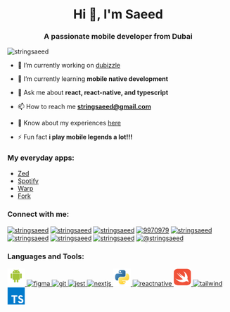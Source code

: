 <h1 align="center">Hi 👋, I'm Saeed</h1>
<h3 align="center">A passionate mobile developer from Dubai</h3>

<p align="left"> <img src="https://komarev.com/ghpvc/?username=stringsaeed&label=Profile%20views&color=0e75b6&style=flat" alt="stringsaeed" /> </p>

- 🔭 I’m currently working on [dubizzle](https://dubai.dubizzle.com/)

- 🌱 I’m currently learning **mobile native development**

- 💬 Ask me about **react, react-native, and typescript**

- 📫 How to reach me **stringsaeed@gmail.com**

- 📄 Know about my experiences [here](https://stringsaeed.craft.do)

- ⚡ Fun fact **i play mobile legends a lot!!!**


<h3>My everyday apps:</h3>

- [Zed](https://zed.dev/)
- [Spotify](https://open.spotify.com/user/22fqgfawfcjnp7irxkt2ozefi)
- [Warp](https://www.warp.dev/)
- [Fork](https://git-fork.com/)

<h3 align="left">Connect with me:</h3>
<p align="left">
<a href="https://dev.to/stringsaeed" target="blank"><img align="center" src="https://raw.githubusercontent.com/rahuldkjain/github-profile-readme-generator/master/src/images/icons/Social/devto.svg" alt="stringsaeed" height="30" width="40" /></a>
<a href="https://twitter.com/stringsaeed" target="blank"><img align="center" src="https://raw.githubusercontent.com/rahuldkjain/github-profile-readme-generator/master/src/images/icons/Social/twitter.svg" alt="stringsaeed" height="30" width="40" /></a>
<a href="https://linkedin.com/in/stringsaeed" target="blank"><img align="center" src="https://raw.githubusercontent.com/rahuldkjain/github-profile-readme-generator/master/src/images/icons/Social/linked-in-alt.svg" alt="stringsaeed" height="30" width="40" /></a>
<a href="https://stackoverflow.com/users/9970979" target="blank"><img align="center" src="https://raw.githubusercontent.com/rahuldkjain/github-profile-readme-generator/master/src/images/icons/Social/stack-overflow.svg" alt="9970979" height="30" width="40" /></a>
<a href="https://codesandbox.com/stringsaeed" target="blank"><img align="center" src="https://raw.githubusercontent.com/rahuldkjain/github-profile-readme-generator/master/src/images/icons/Social/codesandbox.svg" alt="stringsaeed" height="30" width="40" /></a>
<a href="https://kaggle.com/stringsaeed" target="blank"><img align="center" src="https://raw.githubusercontent.com/rahuldkjain/github-profile-readme-generator/master/src/images/icons/Social/kaggle.svg" alt="stringsaeed" height="30" width="40" /></a>
<a href="https://fb.com/stringsaeed" target="blank"><img align="center" src="https://raw.githubusercontent.com/rahuldkjain/github-profile-readme-generator/master/src/images/icons/Social/facebook.svg" alt="stringsaeed" height="30" width="40" /></a>
<a href="https://instagram.com/stringsaeed" target="blank"><img align="center" src="https://raw.githubusercontent.com/rahuldkjain/github-profile-readme-generator/master/src/images/icons/Social/instagram.svg" alt="stringsaeed" height="30" width="40" /></a>
<a href="https://medium.com/@stringsaeed" target="blank"><img align="center" src="https://raw.githubusercontent.com/rahuldkjain/github-profile-readme-generator/master/src/images/icons/Social/medium.svg" alt="@stringsaeed" height="30" width="40" /></a>
</p>

<h3 align="left">Languages and Tools:</h3>
<p align="left"> <a href="https://developer.android.com" target="_blank" rel="noreferrer"> <img src="https://raw.githubusercontent.com/devicons/devicon/master/icons/android/android-original-wordmark.svg" alt="android" width="40" height="40"/> </a> <a href="https://www.figma.com/" target="_blank" rel="noreferrer"> <img src="https://www.vectorlogo.zone/logos/figma/figma-icon.svg" alt="figma" width="40" height="40"/> </a> <a href="https://git-scm.com/" target="_blank" rel="noreferrer"> <img src="https://www.vectorlogo.zone/logos/git-scm/git-scm-icon.svg" alt="git" width="40" height="40"/> </a> <a href="https://jestjs.io" target="_blank" rel="noreferrer"> <img src="https://www.vectorlogo.zone/logos/jestjsio/jestjsio-icon.svg" alt="jest" width="40" height="40"/> </a> <a href="https://nextjs.org/" target="_blank" rel="noreferrer"> <img src="https://cdn.worldvectorlogo.com/logos/nextjs-2.svg" alt="nextjs" width="40" height="40"/> </a> <a href="https://www.python.org" target="_blank" rel="noreferrer"> <img src="https://raw.githubusercontent.com/devicons/devicon/master/icons/python/python-original.svg" alt="python" width="40" height="40"/> </a> <a href="https://reactnative.dev/" target="_blank" rel="noreferrer"> <img src="https://reactnative.dev/img/header_logo.svg" alt="reactnative" width="40" height="40"/> </a> <a href="https://developer.apple.com/swift/" target="_blank" rel="noreferrer"> <img src="https://raw.githubusercontent.com/devicons/devicon/master/icons/swift/swift-original.svg" alt="swift" width="40" height="40"/> </a> <a href="https://tailwindcss.com/" target="_blank" rel="noreferrer"> <img src="https://www.vectorlogo.zone/logos/tailwindcss/tailwindcss-icon.svg" alt="tailwind" width="40" height="40"/> </a> <a href="https://www.typescriptlang.org/" target="_blank" rel="noreferrer"> <img src="https://raw.githubusercontent.com/devicons/devicon/master/icons/typescript/typescript-original.svg" alt="typescript" width="40" height="40"/> </a> </p>
